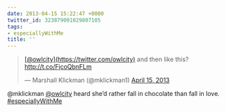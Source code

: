```yaml
---
date: 2013-04-15 15:22:47 +0000
twitter_id: 323879091029807105
tags:
- especiallyWithMe
title: ''
---
```


<blockquote class="twitter-tweet"><p lang="en" dir="ltr"><a href="https://twitter.com/owlcity?ref_src=twsrc%5Etfw">[@owlcity](https://twitter.com/owlcity)</a> and then like this? <a href="http://t.co/FjcoQbnFLm">http://t.co/FjcoQbnFLm</a></p>&mdash; Marshall Klickman (@mklickman1) <a href="https://twitter.com/mklickman1/status/323836866887569408?ref_src=twsrc%5Etfw">April 15, 2013</a></blockquote>
<script async src="https://platform.twitter.com/widgets.js" charset="utf-8"></script>

@mklickman [@owlcity](https://twitter.com/owlcity) heard she’d rather fall in chocolate than fall in love. [#especiallyWithMe](https://twitter.com/hashtag/especiallyWithMe)
